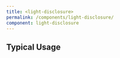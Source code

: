 ```yaml
---
title: <light-disclosure>
permalink: /components/light-disclosure/
component: light-disclosure
---
```



## Typical Usage

<light-disclosure style="display: none;"></light-disclosure>

<light-preview inline-preview>
  <template slot="code">
    <light-disclosure summary="Source Code">
      <code style="background-color: rgba(0,0,0,0.01);">export const x = "hi"</code>
    </light-disclosure>
  </template>
</light-preview>

